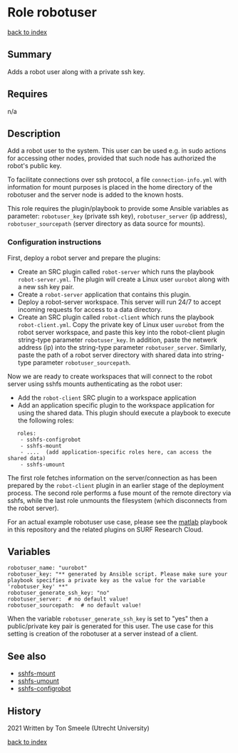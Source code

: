 # Role robotuser
[back to index](../index.md#Roles)

## Summary
Adds a robot user along with a private ssh key.

## Requires
n/a

## Description
Add a robot user to the system. 
This user can be used e.g. in sudo actions for accessing other nodes, 
provided that such node has authorized the robot's public key.

To facilitate connections over ssh protocol, a file `connection-info.yml` 
with information for mount purposes is placed in the home directory of the 
robotuser and the server node is added to the known hosts.  

This role requires the plugin/playbook to provide some Ansible variables as
parameter: `robotuser_key` (private ssh key), `robotuser_server` (ip address), 
`robotuser_sourcepath` (server directory as data source for mounts).

### Configuration instructions
First, deploy a robot server and prepare the plugins:
- Create an SRC plugin called `robot-server` which runs the playbook `robot-server.yml`.
The plugin will create a Linux user `uurobot` along with a new ssh key pair.
- Create a `robot-server` application that contains this plugin.
- Deploy a robot-server workspace. This server will run 24/7 to accept incoming
requests for access to a data directory.
- Create an SRC plugin called `robot-client` which runs the playbook `robot-client.yml`.
Copy the private key of Linux user `uurobot` from the robot server workspace, and paste
this key into the robot-client plugin string-type parameter `robotuser_key`. 
In addition, paste the netwerk address (ip) into the string-type parameter `robotuser_server`.
Similarly, paste the path of a robot server directory with shared data into
string-type parameter `robotuser_sourcepath`.
  
Now we are ready to create workspaces that will connect to the robot server using sshfs
mounts authenticating as the robot user:
- Add the `robot-client` SRC plugin to a workspace application
- Add an application specific plugin to the workspace application for using the shared data.
This plugin should execute a playbook to execute the following roles:   

```
   roles:
    - sshfs-configrobot
    - sshfs-mount
    - ....  (add application-specific roles here, can access the shared data)
    - sshfs-umount
```
The first role fetches information on the server/connection as has been prepared by the
`robot-client` plugin in an earlier stage of the deployment process.
The second role performs a fuse mount of the remote directory via sshfs, while the last role
unmounts the filesystem (which disconnects from the robot server).

For an actual example robotuser use case, please see the [matlab](../playbooks/matlab.md) playbook in
this repository and the related plugins on SURF Research Cloud.


## Variables
```
robotuser_name: "uurobot"
robotuser_key: "** generated by Ansible script. Please make sure your playbook specifies a private key as the value for the variable 'robotuser_key' **"
robotuser_generate_ssh_key: "no"
robotuser_server:  # no default value! 
robotuser_sourcepath:  # no default value!
```
When the variable `robotuser_generate_ssh_key` is set to "yes" then a public/private key pair
is generated for this user. The use case for this setting is creation of the robotuser at a server
instead of a client.

## See also
- [sshfs-mount](sshfs-mount.md)
- [sshfs-umount](sshfs-umount.md)
- [sshfs-configrobot](sshfs-configrobot.md)

## History
2021 Written by Ton Smeele (Utrecht University)



[back to index](../index.md#Roles)
